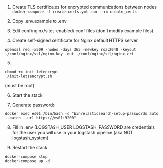 1. Create TLS certificates for encrypted communications between nodes
`docker-compose -f create-certs.yml run --rm create_certs`

2. Copy .env.example to .env

3. Edit conf/nginx/sites-enabled/ conf files (don't modify example files)

4. Create self-signed certificate for Nginx default HTTPS server
```
openssl req -x509 -nodes -days 365 -newkey rsa:2048 -keyout ./conf/nginx/ssl/nginx.key -out ./conf/nginx/ssl/nginx.crt
```

5. 
```
chmod +x init-letencrypt
./init-letsencrypt.sh
```
(must be root)

6. Start the stack

7. Generate passwords
```
docker exec es01 /bin/bash -c "bin/elasticsearch-setup-passwords auto --batch --url https://es01:9200"
```

8. Fill in .env
(LOGSTASH_USER LOGSTASH_PASSWORD are credentials for the user you will use in your logstash pipeline (aka NOT logstash_system)

9. Restart the stack
```
docker-compose stop
docker-compose up -d
```
